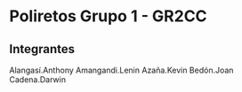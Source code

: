 # Poliretos Grupo 1 - GR2CC

## Integrantes

Alangasí.Anthony
Amangandi.Lenin
Azaña.Kevin
Bedón.Joan
Cadena.Darwin

